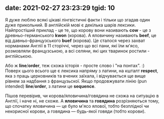 date: 2021-02-27 23:23:29
tgid: 10
----

Я дуже люблю всякі цікаві лінгвістичні факти і тільки що згадав один дуже прикольний. В англійскій мові є декілька шарів лексики. Найпростіший приклад - це те, що корову вони називають **cow** - це з древньо-германського **kwon** (корова). А яловичину називають **beef**, це від давньо-французського **buef** (корова). Це сталося через захват норманами Англії в 11 сторіччі, через що всі пани, які їли м'ясо, розмовляли французською, а всі селяни, які цих тваринок ростили - англійською.

Або ж **line**/**order**, теж схожа історія - просте слово і "на понтах". :) Поверх цього всього ще є лексика напряму з латини, на кшталт **respect**, яка з праць церковників та вчених заїхала, і відчувається ще вище рівнем за надбання з французьскої. Якщо продовжувати лінію (pun intended) **line**/**order**, з латини це **sequence**.

Пішов перевірив, чи корова/яловичина/говядина не схожа на ситуацію в Англії, і наче ні, не схоже. А **яловичина** та **говядина** розрізняються тому, що спочатку яловичина — це було м'ясо ялової, тобто безплідної чи некорисної корови, а говядина — будь-якої говяди (тобто корови).